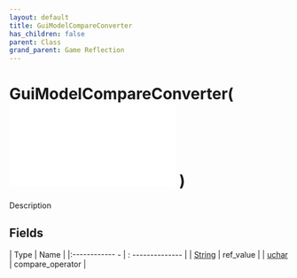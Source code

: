 ```yaml
---
layout: default
title: GuiModelCompareConverter
has_children: false
parent: Class
grand_parent: Game Reflection
---
```

# GuiModelCompareConverter( ![ GuiModelConverter ](game-reflection/classes/gui_model_converter.md) )
Description 

## Fields
| Type | Name |
|:------------ - | : -------------- |
| [String](game-reflection/components/string.md) | ref_value |
| [uchar](game-reflection/enums/uchar.md) | compare_operator |
